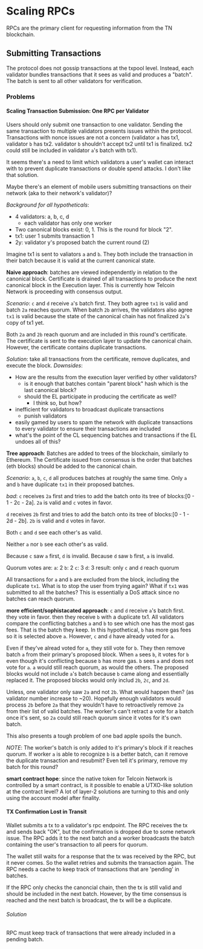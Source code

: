 # Scaling RPCs
RPCs are the primary client for requesting information from the TN blockchain.

## Submitting Transactions
The protocol does not gossip transactions at the txpool level. Instead, each validator bundles transactions that it sees as valid and produces a "batch". The batch is sent to all other validators for verification.

### Problems

#### Scaling Transaction Submission: One RPC per Validator
Users should only submit one transaction to one validator. Sending the same transaction to multiple validators presents issues within the protocol. Transactions with nonce issues are not a concern (validator `a` has tx1, validator `b` has tx2. validator `b` shouldn't accept tx2 until tx1 is finalized. tx2 could still be included in validator `a`'s batch with tx1).

It seems there's a need to limit which validators a user's wallet can interact with to prevent duplicate transactions or double spend attacks. I don't like that solution.

Maybe there's an element of mobile users submitting transactions on their network (aka to their network's validator)?

*Background for all hypotheticals*:
- 4 validators: a, b, c, d
    - each validator has only one worker
- Two canonical blocks exist: 0, 1. This is the round for block "2".
- tx1: user 1 submits transaction 1
- 2y: validator y's proposed batch the current round (2)

Imagine tx1 is sent to valiators `a` and `b`. They both include the transaction in their batch because it is valid at the current canonical state.

**Naive approach**: batches are viewed independently in relation to the canonical block. Certificate is drained of all transactions to produce the next canonical block in the Execution layer. This is currently how Telcoin Network is proceeding with consensus output.

*Scenario*:
`c` and `d` receive `a`'s batch first. They both agree `tx1` is valid and batch `2a` reaches quorum. When batch `2b` arrives, the validators also agree `tx1` is valid because the state of the canonical chain has not finalized `2a`'s copy of tx1 yet.

Both `2a` and `2b` reach quorum and are included in this round's certificate. The certificate is sent to the execution layer to update the canonical chain. However, the certificate contains duplicate transactions.

*Solution*: take all transactions from the certificate, remove duplicates, and execute the block.
*Downsides*:
- How are the results from the execution layer verified by other validators?
    - is it enough that batches contain "parent block" hash which is the last canonical block?
    - should the EL participate in producing the certificate as well?
        - I think so, but how?
- inefficient for validators to broadcast duplicate transactions
    - punish validators
- easily gamed by users to spam the network with duplicate transactions to every validator to ensure their transactions are included
- what's the point of the CL sequencing batches and transactions if the EL undoes all of this?

**Tree approach**: Batches are added to trees of the blockchain, similarly to Ethereum. The Certificate issued from consensus is the order that batches (eth blocks) should be added to the canonical chain.

*Scenario*:
`a`, `b`, `c`, `d` all produces batches at roughly the same time. Only `a` and `b` have duplicate `tx1` in their proposed batches.

*bad*:
`c` receives `2a` first and tries to add the batch onto its tree of blocks:[0 - 1 - 2c - 2a]. `2a` is valid and `c` votes in favor.

`d` receives `2b` first and tries to add the batch onto its tree of blocks:[0 - 1 - 2d - 2b]. `2b` is valid and `d` votes in favor.

Both `c` and `d` see each other's as valid. 

Neither `a` nor `b` see each other's as valid.

Because `c` saw `a` first, `d` is invalid.
Because `d` saw `b` first, `a` is invalid.

Quorum votes are:
`a`: 2
`b`: 2
`c`: 3
`d`: 3
result: only `c` and `d` reach quorum

All transactions for `a` and `b` are excluded from the block, including the duplicate `tx1`. What is to stop the user from trying again? What if `tx1` was submitted to all the batches? This is essentially a DoS attack since no batches can reach quorum.

**more efficient/sophistacated approach**: 
`c` and `d` receive `a`'s batch first. they vote in favor. then they receive `b` with a duplicate tx1. All validators compare the conflicting batches `a` and `b` to see which one has the most gas fees. That is the batch they keep. In this hypothetical, `b` has more gas fees so it is selected above `a`. However, `c` and `d` have already voted for `a`. 

Even if they've alread voted for `a`, they still vote for `b`. They then remove batch `a` from their primary's proposed block. When `a` sees `b`, it votes for `b` even though it's conflicting because `b` has more gas. `b` sees `a` and does not vote for `a`. `a` would still reach quorum, as would the others. The proposed blocks would not include `a`'s batch because `b` came along and essentially replaced it. The proposed blocks would only includ `2b`, `2c`, and `2d`.

Unless, one validator only saw `2a` and not `2b`. What would happen then? (as validator number increase to ~20). Hopefully enough validators would process `2b` before `2a` that they wouldn't have to retroactively remove `2a` from their list of valid batches. The worker's can't retract a vote for a batch once it's sent, so `2a` could still reach quorum since it votes for it's own batch.

This also presents a tough problem of one bad apple spoils the bunch.

*NOTE*:
The worker's batch is only added to it's primary's block if it reaches quorum.
If worker `a` is able to recognize `b` is a better batch, can it remove the duplicate transaction and resubmit?
Even tell it's primary, remove my batch for this round?

**smart contract hope**: since the native token for Telcoin Network is controlled by a smart contract, is it possible to enable a UTXO-like solution at the contract level? A lot of layer-2 solutions are turning to this and only using the account model after finality.


#### TX Confirmation Lost in Transit
Wallet submits a tx to a validator's rpc endpoint. The RPC receives the tx and sends back "OK", but the confirmation is dropped due to some network issue. The RPC adds it to the next batch and a worker broadcasts the batch containing the user's transaction to all peers for quorum.

The wallet still waits for a response that the tx was received by the RPC, but it never comes. So the wallet retries and submits the transaction again. The RPC needs a cache to keep track of transactions that are 'pending' in batches.

If the RPC only checks the canoncial chain, then the tx is still valid and should be included in the next batch. However, by the time consensus is reached and the next batch is broadcast, the tx will be a duplicate.
###### Solution
RPC must keep track of transactions that were already included in a pending batch.
